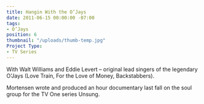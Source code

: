 ```yaml
---
title: Hangin With the O’Jays
date: 2011-06-15 00:00:00 -07:00
tags:
- O’Jays
position: 6
thumbnail: "/uploads/thumb-temp.jpg"
Project Type:
- TV Series
---
```


With Walt Williams and Eddie Levert – original lead singers of the legendary O’Jays (Love Train, For the Love of Money, Backstabbers).


Mortensen wrote and produced an hour documentary last fall on the soul group for the TV One series Unsung.
